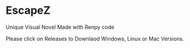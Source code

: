 # EscapeZ
Unique Visual Novel Made with Renpy code

Please click on Releases to Downlaod Windows, Linux or Mac Versions.
